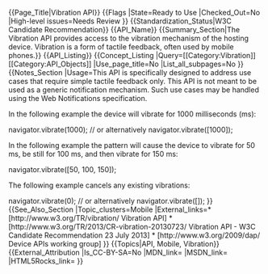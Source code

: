 {{Page_Title|Vibration API}}
{{Flags
|State=Ready to Use
|Checked_Out=No
|High-level issues=Needs Review
}}
{{Standardization_Status|W3C Candidate Recommendation}}
{{API_Name}}
{{Summary_Section|The Vibration API provides access to the vibration mechanism of the hosting device. Vibration is a form of tactile feedback, often used by mobile phones.}}
{{API_Listing}}
{{Concept_Listing
|Query=[[Category:Vibration]][[Category:API_Objects]]
|Use_page_title=No
|List_all_subpages=No
}}
{{Notes_Section
|Usage=This API is specifically designed to address use cases that require simple tactile feedback only. This API is not meant to be used as a generic notification mechanism. Such use cases may be handled using the Web Notifications specification.

In the following example the device will vibrate for 1000 milliseconds (ms):

<syntaxhighlight lang="javascript">
navigator.vibrate(1000);
// or alternatively
navigator.vibrate([1000]);
</syntaxhighlight>

In the following example the pattern will cause the device to vibrate for 50 ms, be still for 100 ms, and then vibrate for 150 ms:

<syntaxhighlight lang="javascript">
navigator.vibrate([50, 100, 150]);
</syntaxhighlight>

The following example cancels any existing vibrations:

<syntaxhighlight lang="javascript">
navigator.vibrate(0);
// or alternatively
navigator.vibrate([]);
</syntaxhighlight>
}}
{{See_Also_Section
|Topic_clusters=Mobile
|External_links=* [http://www.w3.org/TR/vibration/ Vibration API]
* [http://www.w3.org/TR/2013/CR-vibration-20130723/ Vibration API - W3C Candidate Recommendation 23 July 2013]
* [http://www.w3.org/2009/dap/ Device APIs working group]
}}
{{Topics|API, Mobile, Vibration}}
{{External_Attribution
|Is_CC-BY-SA=No
|MDN_link=
|MSDN_link=
|HTML5Rocks_link=
}}